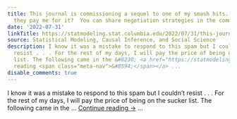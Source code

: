```yaml
---
title: This journal is commissioning a sequel to one of my smash hits.  How much will
  they pay me for it?  You can share negotiation strategies in the comments section.
date: '2022-07-31'
linkTitle: https://statmodeling.stat.columbia.edu/2022/07/31/this-journal-is-commissioning-a-sequel-to-one-of-my-smash-hits-how-much-will-they-pay-me-for-it-you-can-share-negotiation-strategies-in-the-comments-section/
source: Statistical Modeling, Causal Inference, and Social Science
description: I know it was a mistake to respond to this spam but I couldn&#8217;t
  resist . . . For the rest of my days, I will pay the price of being on the sucker
  list. The following came in the &#8230; <a href="https://statmodeling.stat.columbia.edu/2022/07/31/this-journal-is-commissioning-a-sequel-to-one-of-my-smash-hits-how-much-will-they-pay-me-for-it-you-can-share-negotiation-strategies-in-the-comments-section/">Continue
  reading <span class="meta-nav">&#8594;</span></a> ...
disable_comments: true
---
```

I know it was a mistake to respond to this spam but I couldn&#8217;t resist . . . For the rest of my days, I will pay the price of being on the sucker list. The following came in the &#8230; <a href="https://statmodeling.stat.columbia.edu/2022/07/31/this-journal-is-commissioning-a-sequel-to-one-of-my-smash-hits-how-much-will-they-pay-me-for-it-you-can-share-negotiation-strategies-in-the-comments-section/">Continue reading <span class="meta-nav">&#8594;</span></a> ...